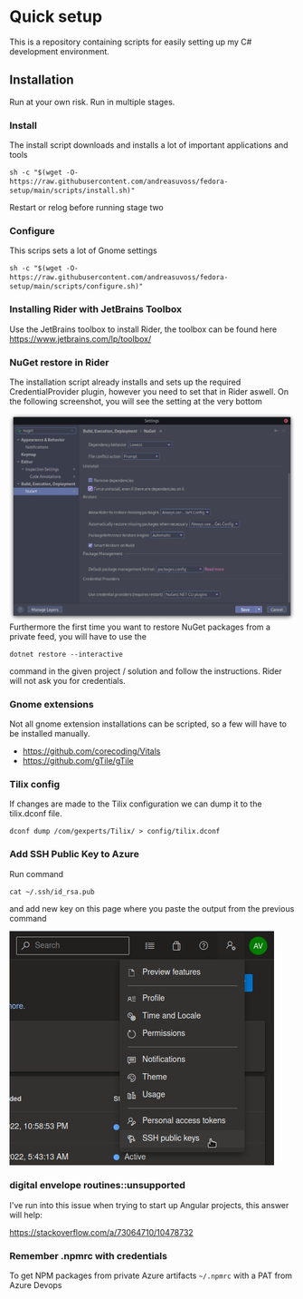 # Quick setup
This is a repository containing scripts for easily setting up my C# development environment.

## Installation
Run at your own risk. Run in multiple stages. 
### Install
The install script downloads and installs a lot of important applications and tools
```shell
sh -c "$(wget -O- https://raw.githubusercontent.com/andreasuvoss/fedora-setup/main/scripts/install.sh)"
```
Restart or relog before running stage two
### Configure
This scrips sets a lot of Gnome settings
```shell
sh -c "$(wget -O- https://raw.githubusercontent.com/andreasuvoss/fedora-setup/main/scripts/configure.sh)"
```
### Installing Rider with JetBrains Toolbox
Use the JetBrains toolbox to install Rider, the toolbox can be found here
https://www.jetbrains.com/lp/toolbox/

### NuGet restore in Rider
The installation script already installs and sets up the required CredentialProvider plugin, however you need to set that in Rider aswell. On the following screenshot, you will see the setting at the very bottom

![Rider settings](https://raw.githubusercontent.com/andreasuvoss/fedora-setup/main/blob/rider-nuget.png)
Furthermore the first time you want to restore NuGet packages from a private feed, you will have to use the 
```shell
dotnet restore --interactive
```
command in the given project / solution and follow the instructions. Rider will not ask you for credentials.

### Gnome extensions
Not all gnome extension installations can be scripted, so a few will have to be installed manually.

* https://github.com/corecoding/Vitals
* https://github.com/gTile/gTile

### Tilix config
If changes are made to the Tilix configuration we can dump it to the tilix.dconf file.
```shell
dconf dump /com/gexperts/Tilix/ > config/tilix.dconf
```

### Add SSH Public Key to Azure
Run command
```shell
cat ~/.ssh/id_rsa.pub
```
and add new key on this page where you paste the output from the previous command

![SSH key](https://raw.githubusercontent.com/andreasuvoss/fedora-setup/main/blob/azure-ssh.png)

### digital envelope routines::unsupported
I've run into this issue when trying to start up Angular projects, this answer will help:

https://stackoverflow.com/a/73064710/10478732

### Remember .npmrc with credentials
To get NPM packages from private Azure artifacts `~/.npmrc` with a PAT from Azure Devops
